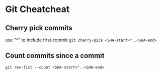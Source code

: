 # Git Cheatcheat

## Cherry pick commits 
use "^" to include first commit
```git cherry-pick <SHA-start>^..<SHA-end>```

## Count commits since a commit
```git rev-list --count <SHA-start>^..<SHA-end>```